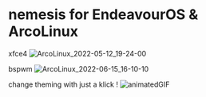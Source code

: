 # nemesis for  EndeavourOS & ArcoLinux

xfce4
![ArcoLinux_2022-05-12_19-24-00](https://user-images.githubusercontent.com/83895060/168133611-551cc569-e646-49ae-8824-177d1e18305f.jpg)

bspwm
![ArcoLinux_2022-06-15_16-10-10](https://user-images.githubusercontent.com/83895060/173848764-2cd5c2ea-3acc-4511-8d98-5d7886a4bbda.jpg)

change theming with just a klick !
![animatedGIF](https://user-images.githubusercontent.com/83895060/172094646-3949df13-975f-44bc-97ff-80ee55f4a10f.gif)
